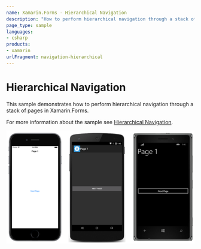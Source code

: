 ```yaml
---
name: Xamarin.Forms - Hierarchical Navigation
description: "How to perform hierarchical navigation through a stack of pages in Xamarin.Forms (navigation)"
page_type: sample
languages:
- csharp
products:
- xamarin
urlFragment: navigation-hierarchical
---
```

# Hierarchical Navigation

This sample demonstrates how to perform hierarchical navigation through a stack of pages in Xamarin.Forms.

For more information about the sample see [Hierarchical Navigation](https://docs.microsoft.com/xamarin/xamarin-forms/app-fundamentals/navigation/hierarchical).

![Hierarchical Navigation application screenshot](Screenshots/01All.png "Hierarchical Navigation application screenshot")
